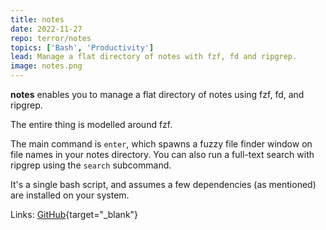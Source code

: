 ```yaml
---
title: notes
date: 2022-11-27
repo: terror/notes
topics: ['Bash', 'Productivity']
lead: Manage a flat directory of notes with fzf, fd and ripgrep.
image: notes.png
---
```


**notes** enables you to manage a flat directory of notes using fzf, fd, and
ripgrep.

The entire thing is modelled around fzf.

The main command is `enter`, which spawns a fuzzy file finder window on file
names in your notes directory. You can also run a full-text search with ripgrep
using the `search` subcommand.

It's a single bash script, and assumes a few dependencies (as mentioned) are
installed on your system.

Links: [GitHub](https://github.com/terror/notes){target="\_blank"}
